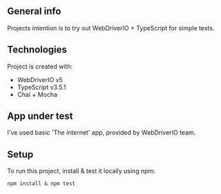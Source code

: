 ## General info
Projects intention is to try out WebDriverIO + TypeScript for simple tests.
	
## Technologies
Project is created with:
* WebDriverIO v5
* TypeScript v3.5.1
* Chai + Mocha

## App under test
I've used basic 'The internet' app, provided by WebDriverIO team.

## Setup
To run this project, install & test it locally using npm:
```
npm install & npm test
```
